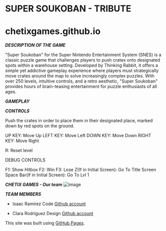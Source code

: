 # SUPER SOUKOBAN - TRIBUTE

# chetixgames.github.io


***DESCRIPTION OF THE GAME***

"Super Soukoban" for the Super Nintendo Entertainment System (SNES) is a classic puzzle game that challenges players to push crates onto designated spots within a warehouse setting. 
Developed by Thinking Rabbit, it offers a simple yet addictive gameplay experience where players must strategically move crates around the map to solve increasingly complex puzzles. 
With over 250 levels, intuitive controls, and a retro aesthetic, "Super Soukoban" provides hours of brain-teasing entertainment for puzzle enthusiasts of all ages.

***GAMEPLAY***







***CONTROLS***

Push the crates in order to place them in their designated place, marked down by red spots on the ground.

UP KEY: Move Up
LEFT KEY: Move Left
DOWN KEY: Move Down
RIGHT KEY: Move Right

R: Reset level

DEBUG CONTROLS

F1: Show Hitbox
F2: Win
F3: Lose
Z(If in Initial Screen): Go To Title Screen
Space Bar(If in Initial Screen): Go To Lvl 1

***CHETIX GAMES - Our team***
![image](https://github.com/Kopeke4/chetixgames.github.io/assets/160216289/59fde098-beac-4641-9f02-1ae950cc6c16)

***TEAM MEMBERS***

- Isaac Ramírez
  Code
  [Github account](https://github.com/Bekun67)
  
- Clara Rodríguez
  Design
  [Github account](https://github.com/Kopeke4)


This site was built using [GitHub Pages](https://pages.github.com/).
